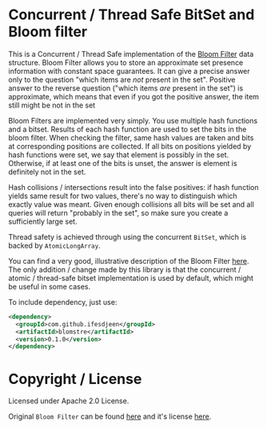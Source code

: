 # Concurrent / Thread Safe BitSet and Bloom filter

This is a Concurrent / Thread Safe implementation of the [Bloom Filter](https://en.wikipedia.org/wiki/Bloom_filter)
data structure. Bloom Filter allows you to store an approximate set presence information with constant space
guarantees. It can give a precise answer only to the question "which items are _not_ present in the set".
Positive answer to the reverse question ("which items _are_ present in the set") is approximate, which
means that even if you got the positive answer, the item still might be not in the set

Bloom Filters are implemented very simply. You use multiple hash functions and a bitset. Results of each hash
function are used to set the bits in the bloom filter. When checking the filter, same hash values are taken
and bits at corresponding positions are collected. If all bits on positions yielded by hash functions
were set, we say that element is possibly in the set. Otherwise, if at least one of the bits is unset,
the answer is element is definitely not in the set.

Hash collisions / intersections result into the false positives: if hash function yields same result for two
values, there's no way to distinguish which exactly value was meant. Given enough collisions all bits will
be set and all queries will return "probably in the set", so make sure you create a sufficiently large set.

Thread safety is achieved through using the concurrent `BitSet`, which is backed by `AtomicLongArray`.


You can find a very good, illustrative description of the Bloom Filter [here](https://www.jasondavies.com/bloomfilter/).
The only addition / change made by this library is that the concurrent / atomic / thread-safe
bitset implementation is used by default, which might be useful in some cases.

To include dependency, just use:

```xml
<dependency>
  <groupId>com.github.ifesdjeen</groupId>
  <artifactId>blomstre</artifactId>
  <version>0.1.0</version>
</dependency>
```

# Copyright / License

Licensed under Apache 2.0 License.

Original `Bloom Filter` can be found [here](https://github.com/apache/cassandra/blob/trunk/src/java/org/apache/cassandra/utils/BloomFilter.java)
and it's license [here](https://github.com/apache/cassandra/blob/trunk/LICENSE.txt).
